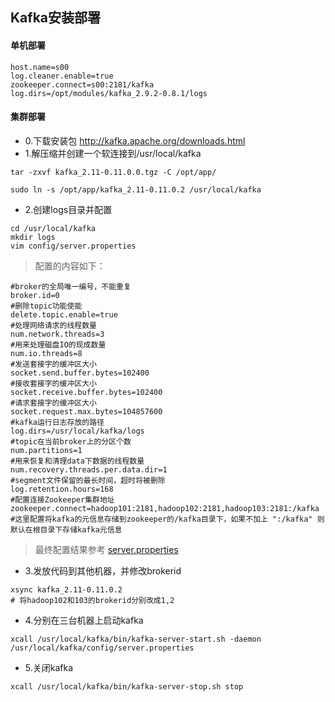 ## Kafka安装部署

#### 单机部署
```
host.name=s00
log.cleaner.enable=true
zookeeper.connect=s00:2181/kafka
log.dirs=/opt/modules/kafka_2.9.2-0.8.1/logs
```

#### 集群部署
- 0.下载安装包 http://kafka.apache.org/downloads.html
- 1.解压缩并创建一个软连接到/usr/local/kafka
```
tar -zxvf kafka_2.11-0.11.0.0.tgz -C /opt/app/

sudo ln -s /opt/app/kafka_2.11-0.11.0.2 /usr/local/kafka
```
- 2.创建logs目录并配置
```
cd /usr/local/kafka
mkdir logs
vim config/server.properties
```
> 配置的内容如下：
```
#broker的全局唯一编号，不能重复
broker.id=0
#删除topic功能使能
delete.topic.enable=true
#处理网络请求的线程数量
num.network.threads=3
#用来处理磁盘IO的现成数量
num.io.threads=8
#发送套接字的缓冲区大小
socket.send.buffer.bytes=102400
#接收套接字的缓冲区大小
socket.receive.buffer.bytes=102400
#请求套接字的缓冲区大小
socket.request.max.bytes=104857600
#kafka运行日志存放的路径	
log.dirs=/usr/local/kafka/logs
#topic在当前broker上的分区个数
num.partitions=1
#用来恢复和清理data下数据的线程数量
num.recovery.threads.per.data.dir=1
#segment文件保留的最长时间，超时将被删除
log.retention.hours=168
#配置连接Zookeeper集群地址
zookeeper.connect=hadoop101:2181,hadoop102:2181,hadoop103:2181:/kafka
#这里配置将kafka的元信息存储到zookeeper的/kafka目录下，如果不加上 ":/kafka" 则默认在根目录下存储kafka元信息
```
> 最终配置结果参考 [server.properties](./server.properties)

- 3.发放代码到其他机器，并修改brokerid
```
xsync kafka_2.11-0.11.0.2
# 将hadoop102和103的brokerid分别改成1,2
```

- 4.分别在三台机器上启动kafka
```
xcall /usr/local/kafka/bin/kafka-server-start.sh -daemon /usr/local/kafka/config/server.properties
```
- 5.关闭kafka
```
xcall /usr/local/kafka/bin/kafka-server-stop.sh stop
```